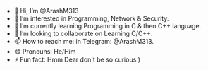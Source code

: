 - 👋 Hi, I’m @ArashM313
- 👀 I’m interested in Programming, Network & Security.
- 🌱 I’m currently learning Programming in C & then C++ language.
- 💞️ I’m looking to collaborate on Learning C/C++.
- 📫 How to reach me: in Telegram: @ArashM313.
- 😄 Pronouns: He/Him
- ⚡ Fun fact: Hmm Dear don't be so curious:)

<!---
ArashM313/ArashM313 is a ✨ special ✨ repository because its `README.md` (this file) appears on your GitHub profile.
You can click the Preview link to take a look at your changes.
--->
